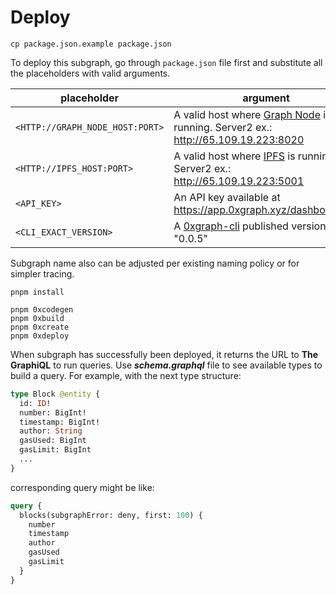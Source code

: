 
# Deploy

```shell
cp package.json.example package.json
```

To deploy this subgraph, go through `package.json` file first and substitute all the placeholders with valid arguments.

| placeholder | argument                                                                                                                        |
| ------ |---------------------------------------------------------------------------------------------------------------------------------|
| `<HTTP://GRAPH_NODE_HOST:PORT>` | A valid host where [Graph Node](https://github.com/graphprotocol/graph-node) is running. Server2 ex.: http://65.109.19.223:8020 |
| `<HTTP://IPFS_HOST:PORT>` | A valid host where [IPFS](https://ipfs.tech/) is running. Server2 ex.: http://65.109.19.223:5001                                |
| `<API_KEY>` | An API key available at https://app.0xgraph.xyz/dashboard/api                                                                   |
| `<CLI_EXACT_VERSION>` | A [0xgraph-cli](https://github.com/ormi-labs/0xgraph-cli) published version. Ex.: "0.0.5"                                             |

Subgraph name also can be adjusted per existing naming policy or for simpler tracing. 

```shell
pnpm install

pnpm 0xcodegen
pnpm 0xbuild
pnpm 0xcreate
pnpm 0xdeploy
```

When subgraph has successfully been deployed, it returns the URL to **The GraphiQL** to run queries. 
Use _**schema.graphql**_ file to see available types to build a query. For example, with the next type structure: 

```graphql
type Block @entity {
  id: ID!
  number: BigInt!
  timestamp: BigInt!
  author: String
  gasUsed: BigInt
  gasLimit: BigInt
  ...
}
```

corresponding query might be like: 

```graphql
query {
  blocks(subgraphError: deny, first: 100) {
    number
    timestamp
    author
    gasUsed
    gasLimit
  }
}
```
